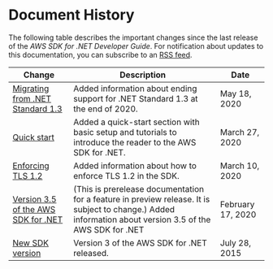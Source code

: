 # Document History<a name="document-history"></a>

The following table describes the important changes since the last release of the *AWS SDK for \.NET Developer Guide*\. For notification about updates to this documentation, you can subscribe to an [RSS feed](https://docs.aws.amazon.com/sdk-for-net/v3/developer-guide/amazon-aws-sdk-for-net-dev-guide-doc-history.rss)\.

| Change | Description | Date | 
| --- |--- |--- |
| [Migrating from \.NET Standard 1\.3](migration-from-net-standard-1-3.md) | Added information about ending support for \.NET Standard 1\.3 at the end of 2020\. | May 18, 2020 | 
| [Quick start](quick-start.md) | Added a quick\-start section with basic setup and tutorials to introduce the reader to the AWS SDK for \.NET\. | March 27, 2020 | 
| [Enforcing TLS 1\.2](enforcing-tls.md) | Added information about how to enforce TLS 1\.2 in the SDK\. | March 10, 2020 | 
| [Version 3\.5 of the AWS SDK for \.NET](net-dg-v35.md) | \(This is prerelease documentation for a feature in preview release\. It is subject to change\.\) Added information about version 3\.5 of the AWS SDK for \.NET | February 17, 2020 | 
| [New SDK version](#document-history) | Version 3 of the AWS SDK for \.NET released\. | July 28, 2015 | 